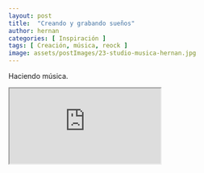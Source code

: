 ```yaml
---
layout: post
title:  "Creando y grabando sueños"
author: hernan
categories: [ Inspiración ]
tags: [ Creación, música, reock ]
image: assets/postImages/23-studio-musica-hernan.jpg
---
```


Haciendo música.

<iframe src="https://www.youtube.com/embed/WsQB9WnFp7Q" allowfullscreen alt="Grabando Siempre en mí"></iframe>

